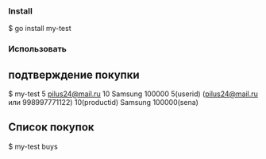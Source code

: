 ### Install
$ go install my-test


### Использовать


## подтверждение покупки
$ my-test 5 pilus24@mail.ru 10 Samsung 100000
5(userid) (pilus24@mail.ru или 998997771122) 10(productid) Samsung 100000(sena)

## Список покупок
$ my-test buys